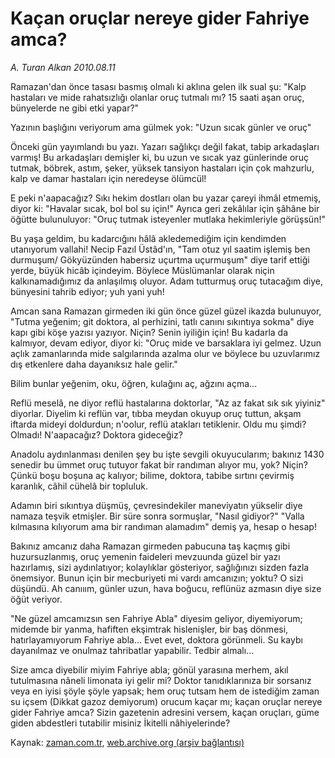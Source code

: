 # Kaçan oruçlar nereye gider Fahriye amca?

*A. Turan Alkan 2010.08.11*

<td class="columnist-detail">
<p>Ramazan'dan önce tasası basmış olmalı ki aklına gelen ilk sual şu: "Kalp hastaları ve mide rahatsızlığı olanlar oruç tutmalı mı? 15 saati aşan oruç, bünyelerde ne gibi etki yapar?"</p>
<p>
<div id="haberMetinDiv">
<p>Yazının başlığını veriyorum ama gülmek yok: "Uzun sıcak günler ve oruç"
<p>Önceki gün yayımlandı bu yazı. Yazarı sağlıkçı değil fakat, tabip arkadaşları varmış! Bu arkadaşları demişler ki, bu uzun ve sıcak yaz günlerinde oruç tutmak, böbrek, astım, şeker, yüksek tansiyon hastaları için çok mahzurlu, kalp ve damar hastaları için neredeyse ölümcül!
<p>E peki n'aapacağız? Sıkı hekim dostları olan bu yazar çareyi ihmâl etmemiş, diyor ki: "Havalar sıcak, bol bol su için!" Ayrıca geri zekâlılar için şâhâne bir öğütte bulunuluyor: "Oruç tutmak isteyenler mutlaka hekimleriyle görüşsün!"
<p>Bu yaşa geldim, bu kadarcığını hâlâ akledemediğim için kendimden utanıyorum vallahi! Necip Fazıl Üstâd'ın, "Tam otuz yıl saatim işlemiş ben durmuşum/ Gökyüzünden habersiz uçurtma uçurmuşum" diye tarif ettiği yerde, büyük hicâb içindeyim. Böylece Müslümanlar olarak niçin kalkınamadığımız da anlaşılmış oluyor. Adam tutturmuş oruç tutacağım diye, bünyesini tahrib ediyor; yuh yani yuh!
<p>Amcan sana Ramazan girmeden iki gün önce güzel güzel ikazda bulunuyor, "Tutma yeğenim; git doktora, al perhizini, tatlı canını sıkıntıya sokma" diye kapı gibi köşe yazısı yazıyor. Niçin? Senin iyiliğin için! Bu kadarla da kalmıyor, devam ediyor, diyor ki: "Oruç mide ve barsaklara iyi gelmez. Uzun açlık zamanlarında mide salgılarında azalma olur ve böylece bu uzuvlarımız dış etkenlere daha dayanıksız hale gelir."
<p>Bilim bunlar yeğenim, oku, öğren, kulağını aç, ağzını açma...
<p>Reflü meselâ, ne diyor reflü hastalarına doktorlar, "Az az fakat sık sık yiyiniz" diyorlar. Diyelim ki reflün var, tıbba meydan okuyup oruç tuttun, akşam iftarda mideyi doldurdun; n'oolur, reflü atakları tetiklenir. Oldu mu şimdi? Olmadı! N'aapacağız? Doktora gideceğiz?
<p>Anadolu aydınlanması denilen şey bu işte sevgili okuyucularım; bakınız 1430 senedir bu ümmet oruç tutuyor fakat bir randıman alıyor mu, yok? Niçin? Çünkü boşu boşuna aç kalıyor; bilime, doktora, tabibe sırtını çevirmiş karanlık, câhil cühelâ bir topluluk.
<p>Adamın biri sıkıntıya düşmüş, çevresindekiler maneviyatın yükselir diye namaza teşvik etmişler. Bir süre sonra sormuşlar, "Nasıl gidiyor?" "Valla kılmasına kılıyorum ama bir randıman alamadım" demiş ya, hesap o hesap!
<p>Bakınız amcanız daha Ramazan girmeden pabucuna taş kaçmış gibi huzursuzlanmış, oruç yemenin faideleri mevzuunda güzel bir yazı hazırlamış, sizi aydınlatıyor; kolaylıklar gösteriyor, sağlığınızı sizden fazla önemsiyor. Bunun için bir mecburiyeti mi vardı amcanızın; yoktu? O sizi düşündü. Ah canııım, günler uzun, hava boğucu, reflünüz azmasın diye size öğüt veriyor.
<p>"Ne güzel amcamızsın sen Fahriye Abla" diyesim geliyor, diyemiyorum; midemde bir yanma, hafiften ekşimtrak hislenişler, bir baş dönmesi, hatırlayamıyorum Fahriye abla... Evet evet, doktora görünmeli. Su kaybı dayanılmaz ve onulmaz tahribatlar yapabilir. Tedbir almalı...
<p>Size amca diyebilir miyim Fahriye abla; gönül yarasına merhem, akıl tutulmasına nâneli limonata iyi gelir mi? Doktor tanıdıklarınıza bir sorsanız veya en iyisi şöyle şöyle yapsak; hem oruç tutsam hem de istediğim zaman su içsem (Dikkat gazoz demiyorum) orucum kaçar mı; kaçan oruçlar nereye gider Fahriye amca? Sizin gazetenin adresini versem, kaçan oruçları, güme giden abdestleri tutabilir misiniz İkitelli nâhiyelerinde? </p></p></p></p></p></p></p></p></p></p></p></p></div>
</p>
<a href="http://web.archive.org/web/20110105000317/mailto:t.alkan@zaman.com.tr">
</a></td>

Kaynak: [zaman.com.tr](http://zaman.com.tr/yazar.do?yazino=1014584), [web.archive.org (arşiv bağlantısı)](http://web.archive.org/web/20110105000317/http://www.zaman.com.tr/yazar.do?yazino=1014584)
